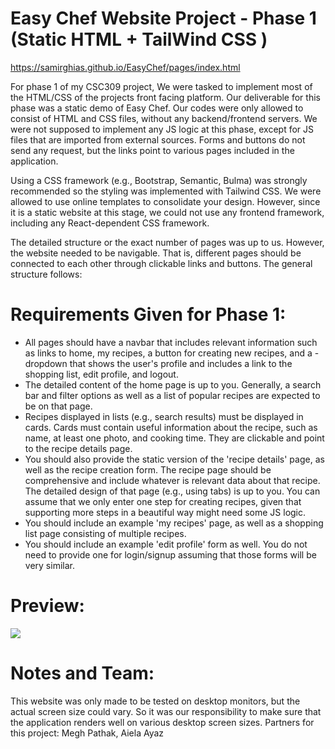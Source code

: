 # Easy Chef Website Project - Phase 1 (Static HTML + TailWind CSS )

https://samirghias.github.io/EasyChef/pages/index.html

For phase 1 of my CSC309 project, We were tasked to implement most of the HTML/CSS of the projects front facing platform. Our deliverable for this phase was a static demo of Easy Chef. Our codes were only allowed to consist of HTML and CSS files, without any backend/frontend servers. We were not supposed to implement any JS logic at this phase, except for JS files that are imported from external sources. Forms and buttons do not send any request, but the links point to various pages included in the application.

Using a CSS framework (e.g., Bootstrap, Semantic, Bulma) was strongly recommended so the styling was implemented with Tailwind CSS. We were allowed to use online templates to consolidate your design. However, since it is a static website at this stage, we could not use any frontend framework, including any React-dependent CSS framework.

The detailed structure or the exact number of pages was up to us. However, the website needed to be navigable. That is, different pages should be connected to each other through clickable links and buttons. The general structure follows:

# Requirements Given for Phase 1:
- All pages should have a navbar that includes relevant information such as links to home, my recipes, a button for creating new recipes, and a - dropdown that shows the user's profile and includes a link to the shopping list, edit profile, and logout.
- The detailed content of the home page is up to you. Generally, a search bar and filter options as well as a list of popular recipes are expected to be on that page.
- Recipes displayed in lists (e.g., search results) must be displayed in cards. Cards must contain useful information about the recipe, such as name, at least one photo, and cooking time. They are clickable and point to the recipe details page.
- You should also provide the static version of the 'recipe details' page, as well as the recipe creation form. The recipe page should be comprehensive and include whatever is relevant data about that recipe. The detailed design of that page (e.g., using tabs) is up to you. You can assume that we only enter one step for creating recipes, given that supporting more steps in a beautiful way might need some JS logic.
- You should include an example 'my recipes' page, as well as a shopping list page consisting of multiple recipes.
- You should include an example 'edit profile' form as well. You do not need to provide one for login/signup assuming that those forms will be very similar. 

# Preview:
![](https://samirghias.github.io/EasyChef/images/easychefCollage.png)

# Notes and Team: 
This website was only made to be tested on desktop monitors, but the actual screen size could vary. So it was our responsibility to make sure that the application renders well on various desktop screen sizes.
Partners for this project: Megh Pathak, Aiela Ayaz
